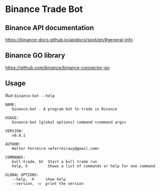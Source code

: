 # Binance Trade Bot

## Binance API documentation

https://binance-docs.github.io/apidocs/spot/en/#general-info

## Binance GO library

https://github.com/binance/binance-connector-go

## Usage

Run `binance-bot --help`

```
NAME:
   binance-bot - A program bot to trade in Binance

USAGE:
   binance-bot [global options] command <command args>

VERSION:
   v0.0.1

AUTHOR:
   Walter Ferreira <wferreirauy@gmail.com>

COMMANDS:
   bull-trade, bt  Start a bull trade run
   help, h         Shows a list of commands or help for one command

GLOBAL OPTIONS:
   --help, -h     show help
   --version, -v  print the version
```

